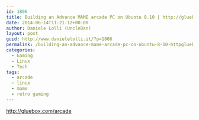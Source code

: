 ```yaml
---
id: 1806
title: Building an Advance MAME arcade PC on Ubuntu 8.10 | http://gluebox.com
date: 2014-06-14T11:21:12+00:00
author: Daniele Lolli (UncleDan)
layout: post
guid: http://www.danielelolli.it/?p=1806
permalink: /building-an-advance-mame-arcade-pc-on-ubuntu-8-10-httpgluebox-com-06-2014.html
categories:
  - Gaming
  - Linux
  - Tech
tags:
  - arcade
  - linux
  - mame
  - retro gaming
---
```

<http://gluebox.com/arcade>